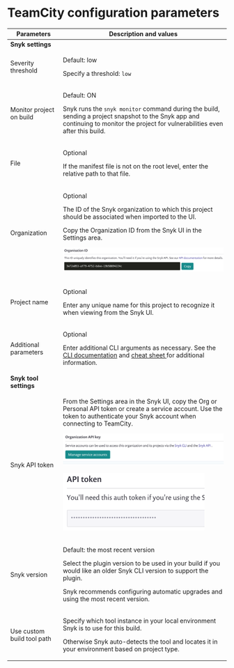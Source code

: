 # TeamCity configuration parameters

| **Parameters**             | **Description and values**                                                                                                                                                                                                                                                                                                                                                                                                 |
| -------------------------- | -------------------------------------------------------------------------------------------------------------------------------------------------------------------------------------------------------------------------------------------------------------------------------------------------------------------------------------------------------------------------------------------------------------------------- |
| **Snyk settings**          |                                                                                                                                                                                                                                                                                                                                                                                                                            |
| Severity threshold         | <p>Default: low</p><p>Specify a threshold: <code>low|medium|high|critical</code>. For the first vulnerability found in your build with the threshold as configured, the build fails.</p>                                                                                                                                                                                                                                   |
| Monitor project on build   | <p>Default: ON</p><p>Snyk runs the <code>snyk monitor</code> command during the build, sending a project snapshot to the Snyk app and continuing to monitor the project for vulnerabilities even after this build.</p>                                                                                                                                                                                                     |
| File                       | <p>Optional</p><p>If the manifest file is not on the root level, enter the relative path to that file.</p>                                                                                                                                                                                                                                                                                                                 |
| Organization               | <p>Optional</p><p>The ID of the Snyk organization to which this project should be associated when imported to the UI.</p><p>Copy the Organization ID from the Snyk UI in the Settings area.</p><p><img src="../../../../.gitbook/assets/uuid-dfede20b-acb5-fc08-8d1d-59e8476240a5-en.png" alt="image6.png"></p>                                                                                                            |
| Project name               | <p>Optional</p><p>Enter any unique name for this project to recognize it when viewing from the Snyk UI.</p>                                                                                                                                                                                                                                                                                                                |
| Additional parameters      | <p>Optional</p><p>Enter additional CLI arguments as necessary. See the <a href="../../../../snyk-cli/">CLI documentation</a> and <a href="https://snyk.io/wp-content/uploads/Cheat-Sheet-CLI-1.pdf">cheat sheet </a>for additional information.</p>                                                                                                                                                                        |
| **Snyk tool settings**     |                                                                                                                                                                                                                                                                                                                                                                                                                            |
| Snyk API token             | <p>From the Settings area in the Snyk UI, copy the Org or Personal API token or create a service account. Use the token to authenticate your Snyk account when connecting to TeamCity.</p><p><img src="../../../../.gitbook/assets/uuid-c27d25fc-00a7-f0f4-261c-d0d9f8653d1d-en.png" alt="image7.png"></p><p><img src="../../../../.gitbook/assets/uuid-be0e9602-023b-99a4-f08c-eded5ea77dac-en.png" alt="image8.png"></p> |
| Snyk version               | <p>Default: the most recent version</p><p>Select the plugin version to be used in your build if you would like an older Snyk CLI version to support the plugin.</p><p>Snyk recommends configuring automatic upgrades and using the most recent version.</p>                                                                                                                                                                |
| Use custom build tool path | <p>Specify which tool instance in your local environment Snyk is to use for this build.</p><p>Otherwise Snyk auto-detects the tool and locates it in your environment based on project type.</p>                                                                                                                                                                                                                           |
